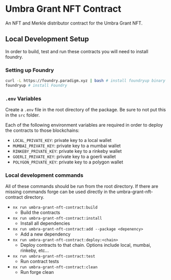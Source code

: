 # Umbra Grant NFT Contract

An NFT and Merkle distributor contract for the Umbra Grant NFT.

## Local Development Setup

In order to build, test and run these contracts you will need to install foundry.

### Setting up Foundry

```sh
curl -L https://foundry.paradigm.xyz | bash # install foundryup binary
foundryup # install Foundry
```

### `.env` Variables

Create a `.env` file in the root directory of the package. Be sure to not put this in the `src` folder.

Each of the following environment variables are required in order to deploy the contracts to those blockchains:

- `LOCAL_PRIVATE_KEY`: private key to a local wallet
- `MUMBAI_PRIVATE_KEY`: private key to a mumbai wallet
- `RINKEBY_PRIVATE_KEY`: private key to a rinkeby wallet
- `GOERLI_PRIVATE_KEY`: private key to a goerli wallet
- `POLYGON_PRIVATE_KEY`: private key to a polygon wallet

### Local development commands

All of these commands should be run from the root directory. If there are missing commands forge can be used directly in the umbra-grant-nft-contract directory.

- `nx run umbra-grant-nft-contract:build`
  - Build the contracts
- `nx run umbra-grant-nft-contract:install`
  - Install all dependencies
- `nx run umbra-grant-nft-contract:add --package <depenency>`
  - Add a new dependency
- `nx run umbra-grant-nft-contract:deploy:<chain>`
  - Deploy contracts to that chain. Options include local, mumbai, rinkeby, etc...
- `nx run umbra-grant-nft-contract:test`
  - Run contract tests
- `nx run umbra-grant-nft-contract:clean`
  - Run forge clean
